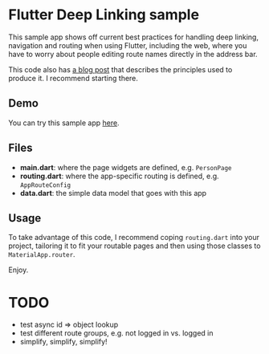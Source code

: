 # Flutter Deep Linking sample
This sample app shows off current best practices for handling deep linking, navigation and routing when using Flutter, including the web, where you have to worry about people editing route names
directly in the address bar.

This code also has [a blog post](https://sellsbrothers.com/understanding-flutter-deep-links-on-the-web) that describes the principles used to produce it. I recommend starting there.

## Demo
You can try this sample app [here](https://csells.github.io/flutter_deep_linking/).

## Files
- **main.dart**: where the page widgets are defined, e.g. `PersonPage`
- **routing.dart**: where the app-specific routing is defined, e.g. `AppRouteConfig`
- **data.dart**: the simple data model that goes with this app

## Usage
To take advantage of this code, I recommend coping `routing.dart` into your project, tailoring it to fit your routable pages and then using those classes to `MaterialApp.router`.

Enjoy.

# TODO
- test async id => object lookup
- test different route groups, e.g. not logged in vs. logged in
- simplify, simplify, simplify!